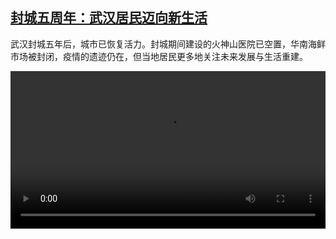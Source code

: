 <!--1737893825000-->
[封城五周年：武汉居民迈向新生活](https://www.dw.com/zh/%E5%B0%81%E5%9F%8E%E4%BA%94%E5%91%A8%E5%B9%B4%EF%BC%9A%E6%AD%A6%E6%B1%89%E5%B1%85%E6%B0%91%E8%BF%88%E5%90%91%E6%96%B0%E7%94%9F%E6%B4%BB/a-71372343)
------

<p>武汉封城五年后，城市已恢复活力。封城期间建设的火神山医院已空置，华南海鲜市场被封闭，疫情的遗迹仍在，但当地居民更多地关注未来发展与生活重建。</small></p><video src="https://tvdownloaddw-a.akamaihd.net/Events/mp4/vdt_zh/2025/dwvgchi250122_newschi250122_wuhan-ltr-wide_01imw_AVC_1280x720.mp4" controls style="width:100%"></video>
